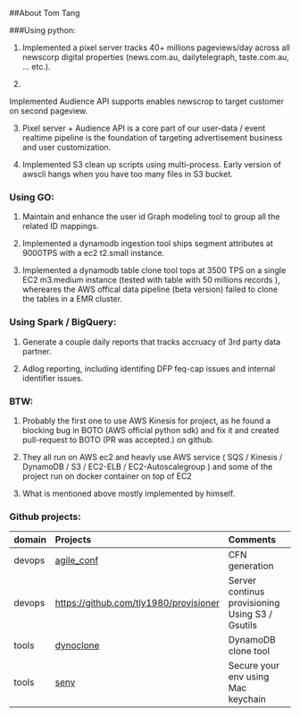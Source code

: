 ##About Tom Tang


###Using python:

1. Implemented a pixel server tracks 40+ millions pageviews/day across all newscorp digital properties (news.com.au, dailytelegraph, taste.com.au, ... etc.).

2. 
Implemented Audience API supports enables newscrop to target customer on second pageview.

3. Pixel server + Audience API is a core part of our user-data / event realtime pipeline is the foundation of targeting advertisement business and user customization.

4. Implemented S3 clean up scripts using multi-process. Early version of awscli hangs when you have too many files in S3 bucket.

### Using GO:

1. Maintain and enhance the user id Graph modeling tool to group all the related ID mappings.

2. Implemented a dynamodb ingestion tool ships segment attributes at 9000TPS with a ec2 t2.small instance.

3. Implemented a dynamodb table clone tool tops at 3500 TPS on a single EC2 m3.medium instance (tested with table with 50 millions records ), whereares the AWS offical data pipeline (beta version) failed to clone the tables in a EMR cluster.

### Using Spark / BigQuery:

1. Generate a couple daily reports that tracks accruacy of 3rd party data partner.

2. Adlog reporting, including identifing DFP feq-cap issues and internal identifier issues.

### BTW:

1. Probably the first one to use AWS Kinesis for project, as he found a blocking bug in BOTO (AWS official python sdk) and fix it and created pull-request to BOTO (PR was accepted.) on github.

2. They all run on AWS ec2 and heavly use AWS service ( SQS / Kinesis / DynamoDB / S3 / EC2-ELB / EC2-Autoscalegroup ) and some of the project run on docker container on top of EC2

3. What is mentioned above mostly implemented by himself.


### Github projects:

| domain | Projects | Comments  |
|------|:----|:---|
| devops |   [agile_conf](https://github.com/tly1980/agile_conf) |  CFN generation |
| devops | https://github.com/tly1980/provisioner  | Server continus provisioning Using S3 / Gsutils  |
| tools | [dynoclone](https://github.com/tly1980/dynoclone)  | DynamoDB clone tool |
| tools | [senv](https://github.com/tly1980/dynoclone)  | Secure your env using Mac keychain |


